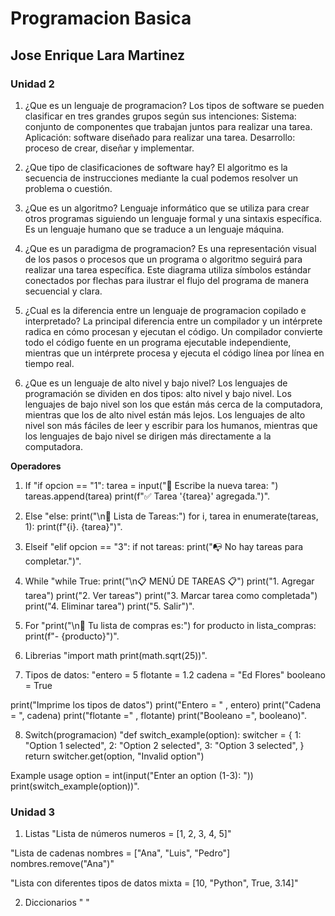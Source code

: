 # Programacion Basica
## Jose Enrique Lara Martinez
### Unidad 2
1. ¿Que es un lenguaje de programacion?
Los tipos de software se pueden clasificar en tres grandes grupos según sus intenciones:
Sistema: conjunto de componentes que trabajan juntos para realizar una tarea.
Aplicación: software diseñado para realizar una tarea.
Desarrollo: proceso de crear, diseñar y implementar.

2. ¿Que tipo de clasificaciones de software hay?
El algoritmo es la secuencia de instrucciones mediante la cual podemos resolver un problema o cuestión.

3. ¿Que es un algoritmo?
Lenguaje informático que se utiliza para crear otros programas siguiendo un lenguaje formal y una sintaxis específica. Es un lenguaje humano que se traduce a un lenguaje máquina.

4. ¿Que es un paradigma de programacion?
Es una representación visual de los pasos o procesos que un programa o algoritmo seguirá para realizar una tarea específica. Este diagrama utiliza símbolos estándar conectados por flechas para ilustrar el flujo del programa de manera secuencial y clara.

5. ¿Cual es la diferencia entre un lenguaje de programacion copilado e interpretado? 
La principal diferencia entre un compilador y un intérprete radica en cómo procesan y ejecutan el código. Un compilador convierte todo el código fuente en un programa ejecutable independiente, mientras que un intérprete procesa y ejecuta el código línea por línea en tiempo real.

6. ¿Que es un lenguaje de alto nivel y bajo nivel?
Los lenguajes de programación se dividen en dos tipos: alto nivel y bajo nivel. Los lenguajes de bajo nivel son los que están más cerca de la computadora, mientras que los de alto nivel están más lejos. Los lenguajes de alto nivel son más fáciles de leer y escribir para los humanos, mientras que los lenguajes de bajo nivel se dirigen más directamente a la computadora.

**Operadores**
1. If
"if opcion == "1":
    tarea = input("📝 Escribe la nueva tarea: ")
    tareas.append(tarea)
    print(f"✅ Tarea '{tarea}' agregada.")".
2. Else
"else:
    print("\n📌 Lista de Tareas:")
    for i, tarea in enumerate(tareas, 1):
        print(f"{i}. {tarea}")".
3. Elseif
"elif opcion == "3":
    if not tareas:
        print("📭 No hay tareas para completar.")".
4. While
"while True:
    print("\n📋 MENÚ DE TAREAS 📋")
    print("1. Agregar tarea")
    print("2. Ver tareas")
    print("3. Marcar tarea como completada")
    print("4. Eliminar tarea")
    print("5. Salir")".
5. For
"print("\n📌 Tu lista de compras es:")
for producto in lista_compras:
    print(f"- {producto}")".
6. Librerias
"import math
print(math.sqrt(25))".

7. Tipos de datos:
"entero = 5
flotante = 1.2
cadena = "Ed Flores"
booleano = True

print("Imprime los tipos de datos")
print("Entero = " , entero)
print("Cadena = ", cadena)
print("flotante =" , flotante)
print("Booleano =", booleano)".

8. Switch(programacion)
"def switch_example(option):
    switcher = {
        1: "Option 1 selected",
        2: "Option 2 selected",
        3: "Option 3 selected",
    }
    return switcher.get(option, "Invalid option")

Example usage
option = int(input("Enter an option (1-3): "))
print(switch_example(option))".

### Unidad 3
1. Listas
"Lista de números
numeros = [1, 2, 3, 4, 5]"

"Lista de cadenas
nombres = ["Ana", "Luis", "Pedro"]
nombres.remove("Ana")"

"Lista con diferentes tipos de datos
mixta = [10, "Python", True, 3.14]"

2. Diccionarios
" "